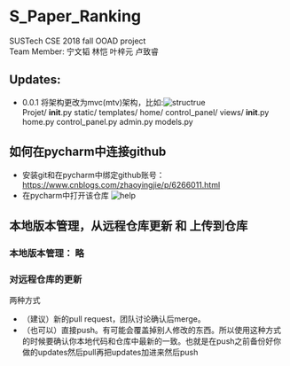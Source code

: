 # S_Paper_Ranking
SUSTech CSE 2018 fall OOAD project  
Team Member: 宁文韬 林恺 叶梓元 卢致睿
## Updates:
* 0.0.1 将架构更改为mvc(mtv)架构，比如:![structrue](https://images2015.cnblogs.com/blog/877318/201611/877318-20161120225842607-1712687818.png)  
        Projet/
            __init__.py
            static/
            templates/
                home/
                control_panel/
            views/
                __init__.py
                home.py
                control_panel.py
                admin.py
            models.py

## 如何在pycharm中连接github

* 安装git和在pycharm中绑定github账号：https://www.cnblogs.com/zhaoyingjie/p/6266011.html
* 在pycharm中打开该仓库 ![help](https://github.com/TsingWei/S_Paper_Ranking/blob/master/static/img/help.png)

## 本地版本管理，从远程仓库更新 和 上传到仓库

### 本地版本管理： 略
### 对远程仓库的更新
两种方式
* （建议）新的pull request，团队讨论确认后merge。
* （也可以）直接push。有可能会覆盖掉别人修改的东西。所以使用这种方式的时候要确认你本地代码和仓库中最新的一致。也就是在push之前备份好你做的updates然后pull再把updates加进来然后push